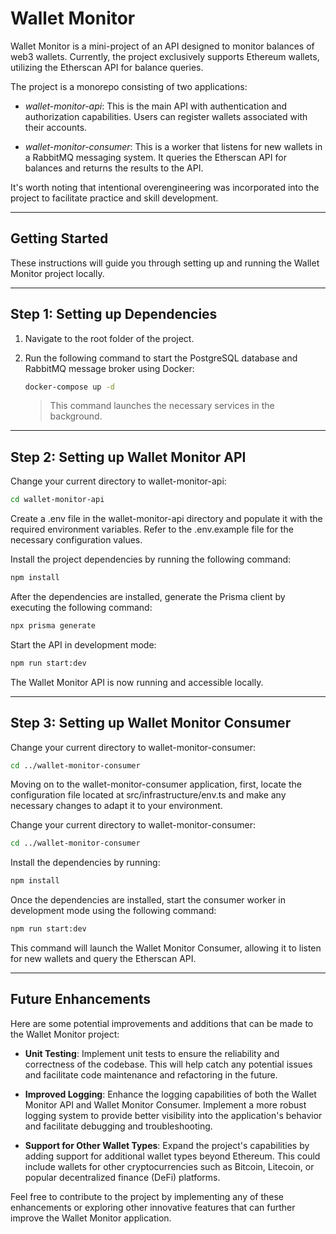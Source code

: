 
# Wallet Monitor

Wallet Monitor is a mini-project of an API designed to monitor balances of web3 wallets. Currently, the project exclusively supports Ethereum wallets, utilizing the Etherscan API for balance queries.

The project is a monorepo consisting of two applications:

  - *wallet-monitor-api*:
    This is the main API with authentication and authorization capabilities. Users can register wallets associated with their accounts.

  - *wallet-monitor-consumer*:
    This is a worker that listens for new wallets in a RabbitMQ messaging system. It queries the Etherscan API for balances and returns the results to the API.


It's worth noting that intentional overengineering was incorporated into the project to facilitate practice and skill development.

---

## Getting Started

These instructions will guide you through setting up and running the Wallet Monitor project locally.

---

## Step 1: Setting up Dependencies

1. Navigate to the root folder of the project.

2. Run the following command to start the PostgreSQL database and RabbitMQ message broker using Docker:

   ```bash
   docker-compose up -d
   ```
    >  This command launches the necessary services in the background.

---

## Step 2: Setting up Wallet Monitor API

Change your current directory to wallet-monitor-api:

```bash
cd wallet-monitor-api
```

Create a .env file in the wallet-monitor-api directory and populate it with the required environment variables. Refer to the .env.example file for the necessary configuration values.

Install the project dependencies by running the following command:

```bash
npm install
```

After the dependencies are installed, generate the Prisma client by executing the following command:

```bash
npx prisma generate
```

Start the API in development mode:

```bash
npm run start:dev
```


The Wallet Monitor API is now running and accessible locally.

--- 
## Step 3: Setting up Wallet Monitor Consumer

Change your current directory to wallet-monitor-consumer:

```bash
cd ../wallet-monitor-consumer
```

Moving on to the wallet-monitor-consumer application, first, locate the configuration file located at src/infrastructure/env.ts and make any necessary changes to adapt it to your environment.

Change your current directory to wallet-monitor-consumer:

```bash
cd ../wallet-monitor-consumer
```


Install the dependencies by running:

```bash
npm install
```


Once the dependencies are installed, start the consumer worker in development mode using the following command:

```bash
npm run start:dev
```

This command will launch the Wallet Monitor Consumer, allowing it to listen for new wallets and query the Etherscan API.

---

## Future Enhancements

Here are some potential improvements and additions that can be made to the Wallet Monitor project:

- **Unit Testing**: Implement unit tests to ensure the reliability and correctness of the codebase. This will help catch any potential issues and facilitate code maintenance and refactoring in the future.

- **Improved Logging**: Enhance the logging capabilities of both the Wallet Monitor API and Wallet Monitor Consumer. Implement a more robust logging system to provide better visibility into the application's behavior and facilitate debugging and troubleshooting.

- **Support for Other Wallet Types**: Expand the project's capabilities by adding support for additional wallet types beyond Ethereum. This could include wallets for other cryptocurrencies such as Bitcoin, Litecoin, or popular decentralized finance (DeFi) platforms.

Feel free to contribute to the project by implementing any of these enhancements or exploring other innovative features that can further improve the Wallet Monitor application.
